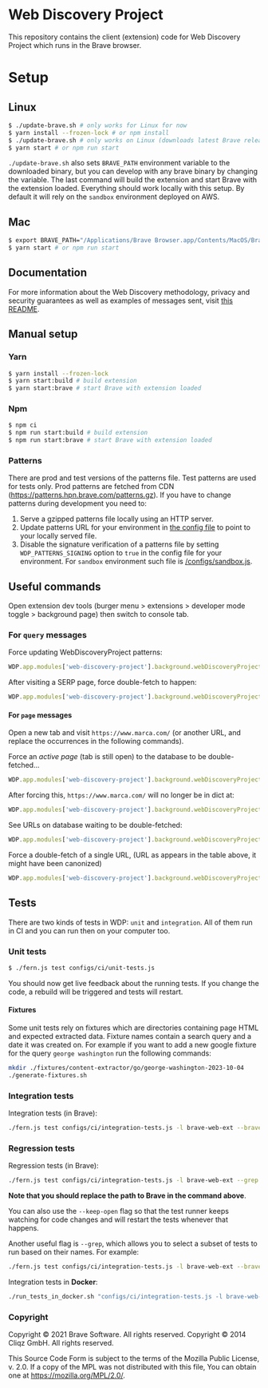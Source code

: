 # Web Discovery Project

This repository contains the client (extension) code for Web Discovery Project
which runs in the Brave browser.

# Setup

## Linux

```sh
$ ./update-brave.sh # only works for Linux for now
$ yarn install --frozen-lock # or npm install
$ ./update-brave.sh # only works on Linux (downloads latest Brave release)
$ yarn start # or npm run start
```

`./update-brave.sh` also sets `BRAVE_PATH` environment variable to the downloaded binary, but you can develop with any brave binary by changing the variable. The last command will build the extension and start Brave with the extension loaded. Everything should work locally with this setup. By default it will rely on the `sandbox` environment deployed on AWS.

## Mac

```sh
$ export BRAVE_PATH="/Applications/Brave Browser.app/Contents/MacOS/Brave Browser" # path to a brave binary
$ yarn start # or npm run start
```

## Documentation

For more information about the Web Discovery methodology, privacy and security
guarantees as well as examples of messages sent, visit [this README](./modules/web-discovery-project/sources/README.md).

## Manual setup

### Yarn

```sh
$ yarn install --frozen-lock
$ yarn start:build # build extension
$ yarn start:brave # start Brave with extension loaded
```

### Npm

```sh
$ npm ci
$ npm run start:build # build extension
$ npm run start:brave # start Brave with extension loaded
```

### Patterns

There are prod and test versions of the patterns file. Test patterns are used for tests only. Prod patterns are fetched from 
CDN (https://patterns.hpn.brave.com/patterns.gz). If you have to change patterns during development you need to:
1. Serve a gzipped patterns file locally using an HTTP server.
2. Update patterns URL for your environment in [the config file](./configs/common/urls.js) to point to your locally served file.
3. Disable the signature verification of a patterns file by setting `WDP_PATTERNS_SIGNING` option to `true` in the config file for your environment. For `sandbox` environment such file is [/configs/sandbox.js](./configs/sandbox.js).

## Useful commands

Open extension dev tools (burger menu > extensions > developer mode toggle > background page) then switch to console tab.

### For `query` messages

Force updating WebDiscoveryProject patterns:
```javascript
WDP.app.modules['web-discovery-project'].background.webDiscoveryProject.patternsLoader.resourceWatcher.forceUpdate()
```

After visiting a SERP page, force double-fetch to happen:
```javascript
WDP.app.modules['web-discovery-project'].background.webDiscoveryProject.strictQueries.map(x=>x.tDiff=0)
```

#### For `page` messages

Open a new tab and visit `https://www.marca.com/` (or another URL, and replace the occurrences in the following commands).

Force an *active page* (tab is still open) to the database to be double-fetched...

```javascript
WDP.app.modules['web-discovery-project'].background.webDiscoveryProject._debugRemoveFromActivePages('https://www.marca.com/')
```

After forcing this, `https://www.marca.com/` will no longer be in dict at:

```javascript
WDP.app.modules['web-discovery-project'].background.webDiscoveryProject.state['v']
```

See URLs on database waiting to be double-fetched:

```javascript
WDP.app.modules['web-discovery-project'].background.webDiscoveryProject.listOfUnchecked(1000000000000, 0, null, function(x) {console.log(x)})
```

Force a double-fetch of a single URL, (URL as appears in the table above, it might have been canonized)

```javascript
WDP.app.modules['web-discovery-project'].background.webDiscoveryProject.forceDoubleFetch("https://www.marca.com/")
```

## Tests

There are two kinds of tests in WDP: `unit` and `integration`. All of them run
in CI and you can run then on your computer too.

### Unit tests

```sh
$ ./fern.js test configs/ci/unit-tests.js
```

You should now get live feedback about the running tests. If you change the
code, a rebuild will be triggered and tests will restart.

#### Fixtures

Some unit tests rely on fixtures which are directories containing page HTML
and expected extracted data. Fixture names contain a search query and a date
it was created on. For example if you want to add a new google fixture for
the query `george washington` run the following commands:
``` sh
mkdir ./fixtures/content-extractor/go/george-washington-2023-10-04
./generate-fixtures.sh
```

### Integration tests

Integration tests (in Brave):
```sh
./fern.js test configs/ci/integration-tests.js -l brave-web-ext --brave /opt/brave.com/brave/brave-browser
```

### Regression tests

Regression tests (in Brave):
```sh
./fern.js test configs/ci/integration-tests.js -l brave-web-ext --grep UtilityRegression --brave /opt/brave.com/brave/brave-browser
```

**Note that you should replace the path to Brave in the command above**.

You can also use the `--keep-open` flag so that the test runner keeps watching
for code changes and will restart the tests whenever that happens.

Another useful flag is `--grep`, which allows you to select a subset of tests
to run based on their names. For example:

```sh
./fern.js test configs/ci/integration-tests.js -l brave-web-ext --brave /opt/brave.com/brave/brave-browser --keep-open --grep registerContentScript
```

Integration tests in **Docker**:
```sh
./run_tests_in_docker.sh "configs/ci/integration-tests.js -l brave-web-ext --brave /opt/brave.com/brave/brave-browser"
```

### Copyright

Copyright © 2021 Brave Software. All rights reserved.
Copyright © 2014 Cliqz GmbH. All rights reserved.

This Source Code Form is subject to the terms of the Mozilla Public
License, v. 2.0. If a copy of the MPL was not distributed with this file,
You can obtain one at https://mozilla.org/MPL/2.0/.
